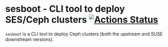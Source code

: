# sesboot - CLI tool to deploy SES/Ceph clusters [![Actions Status](https://github.com/rjfd/sesboot/workflows/Linting/badge.svg)](https://github.com/rjfd/sesboot/actions)

`sesboot` is a CLI tool to deploy Ceph clusters (both the upstream and SUSE
downstream versions).
